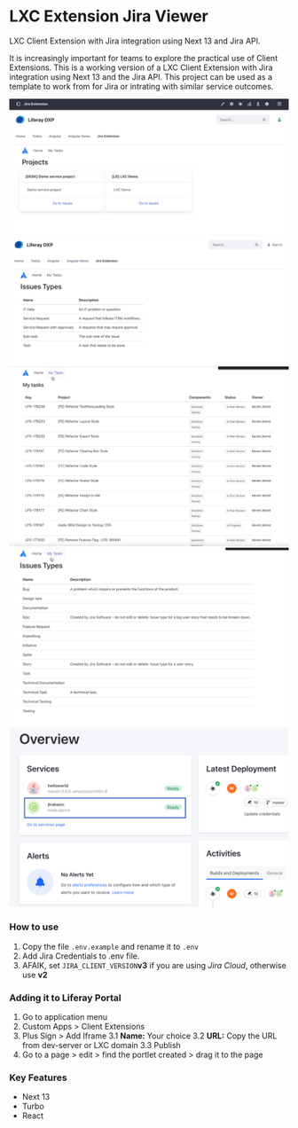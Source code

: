 # LXC Extension Jira Viewer

LXC Client Extension with Jira integration using Next 13 and Jira API.

It is increasingly important for teams to explore the practical use of Client Extensions. This is a working version of a LXC Client Extension with Jira integration using Next 13 and the Jira API. This project can be used as a template to work from for Jira or intrating with similar service outcomes.

<img src="./assets/jira-integration.png" alt="drawing"/>
<img src="./assets/issues.png" alt="drawing"/>
<img src="./assets/mytasks1.png" alt="drawing"/>
<img src="./assets/mytasks2.png" alt="drawing"/>
<img src="./assets/client-extension.png" alt="drawing"/>

### How to use

1. Copy the file `.env.example` and rename it to `.env`
2. Add Jira Credentials to .env file.
3. AFAIK, set `JIRA_CLIENT_VERSION`**v3** if you are using *Jira Cloud*, otherwise use **v2** 

### Adding it to Liferay Portal

1. Go to application menu
2. Custom Apps > Client Extensions
3. Plus Sign > Add Iframe
    3.1 **Name:** Your choice
    3.2 **URL:** Copy the URL from dev-server or LXC domain
    3.3 Publish
4. Go to a page > edit > find the portlet created > drag it to the page

### Key Features
* Next 13
* Turbo
* React
